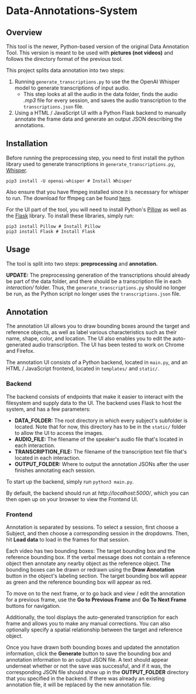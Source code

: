 # Data-Annotations-System

## Overview

This tool is the newer, Python-based version of the original Data Annotation Tool. This version is meant to be used with **pictures (not videos)** and follows the directory format of the previous tool.

This project splits data annotation into two steps:
1. Running `generate_transcriptions.py` to use the the OpenAI Whisper model to generate transcriptions of input audio.
    - This step looks at all the audio in the data folder, finds the audio *.mp3* file for every session, and saves the audio transcription to the `transcriptions.json` file.
2. Using a HTML / JavaScript UI with a Python Flask backend to manually annotate the frame data and generate an output JSON describing the annotations.

## Installation

Before running the preprocessing step, you need to first install the python library used to generate transcriptions in `generate_transcriptions.py`,  [Whisper](https://github.com/openai/whisper).

```
pip3 install -U openai-whisper # Install Whisper
```

Also ensure that you have ffmpeg installed since it is necessary for whisper to run. The download for ffmpeg can be found [here](https://ffmpeg.org/download.html).

For the UI part of the tool, you will need to install Python's [Pillow](https://pypi.org/project/Pillow/) as well as the [Flask](https://flask.palletsprojects.com/en/2.2.x/) library.
To install these libraries, simply run:
```
pip3 install Pillow # Install Pillow
pip3 install Flask # Install Flask
```

## Usage

The tool is split into two steps: **preprocessing** and **annotation.**

**UPDATE:** The preprocessing generation of the transcriptions should already be part of the data folder, and there should be a transcription file in each *interaction/* folder. Thus, the `generate_transcriptions.py` should no longer be run, as the Python script no longer uses the `transcriptions.json` file.

## Annotation

The annotation UI allows you to draw bounding boxes around the target and reference objects, as well as label various characteristics such as their name, shape, color, and location. The UI also enables you to edit the auto-generated audio transcription. The UI has been tested to work on Chrome and Firefox.

The annotation UI consists of a Python backend, located in `main.py`, and an HTML / JavaScript frontend, located in `templates/` and `static/`.

### Backend

The backend consists of endpoints that make it easier to interact with the filesystem and supply data to the UI. The backend uses Flask to host the system, and has a few parameters:
- **DATA_FOLDER:** The root directory in which every subject's subfolder is located. Note that for now, this directory has to be in the `static/` folder to allow the UI to access the images.
- **AUDIO_FILE:** The filename of the speaker's audio file that's located in each interaction.
- **TRANSCRIPTION_FILE:** The filename of the transcription text file that's located in each interaction.
- **OUTPUT_FOLDER:** Where to output the annotation JSONs after the user finishes annotating each session.

To start up the backend, simply run `python3 main.py`.

By default, the backend should run at *http://localhost:5000/*, which you can then open up on your browser to view the Frontend UI.

### Frontend

Annotation is separated by sessions. To select a session, first choose a Subject, and then choose a corresponding session in the dropdowns. Then, hit **Load data** to load in the frames for that session.

Each video has two bounding boxes: The target bounding box and the reference bounding box. If the verbal message does not contain a reference object then annotate any nearby object as the reference object. The bounding boxes can be drawn or redrawn using the **Draw Annotation** button in the object's labeling section. The target bounding box will appear as green and the reference bounding box will appear as red.

To move on to the next frame, or to go back and view / edit the annotation for a previous frame, use the **Go to Previous Frame** and **Go To Next Frame** buttons for navigation.

Additionally, the tool displays the auto-generated transcription for each frame and allows you to make any manual corrections. You can also optionally specify a spatial relationship between the target and reference object.

Once you have drawn both bounding boxes and updated the annotation information, click the **Generate** button to save the bounding box and annotation information to an output JSON file. A text should appear underneat whether or not the save was successful, and if it was, the corresponding JSON file should show up in the **OUTPUT_FOLDER** directory that you specified in the backend. If there was already an existing annotation file, it will be replaced by the new annotation file.

